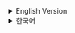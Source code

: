 <details>
<summary>English Version</summary>
    
# STAY FOLIO - Admin Features Analysis

This document contains a detailed analysis of the admin features implemented in the STAY FOLIO project, focusing on 'Reservation Inquiry' and 'Member Inquiry'. It explains the main flows, core code, and technical strengths that can be highlighted in a portfolio.

## 1. Admin Reservation Inquiry

This feature allows administrators to search and page through all reservation information registered in the system based on various conditions.

### Key Feature Flow

1. **Request Reception (Controller)**: When a request to view the reservation list (`GET /admin/reservationList`) is made from the admin page, the `adminReservationList` method in `AdminListController` handles it. It receives search criteria (`AdminReservationCriteria`) and paging information (`Criteria`) as parameters.
2. **Business Logic Processing (Service)**: `AdminListController` calls the `getAdminReservationList` method of `AdminService` to request the actual reservation list data. The service layer dynamically constructs queries based on search criteria and retrieves the total number of reservations to create a `PageDTO` object for paging.
3. **Database Access (Mapper & XML)**: `AdminService` calls the `selectAdminReservationList` method of the `AdminMapper` interface. This call is mapped to SQL queries defined in `AdminMapper.xml` that retrieve reservation information from the database. The SQL query dynamically changes the `WHERE` clause based on the fields of the `AdminReservationCriteria` object and uses `LIMIT` and `OFFSET` for paging.
4. **Response (Controller & View)**: The reservation list data and `PageDTO` object returned from the service layer are passed to `AdminListController`. The controller adds these to the `Model` and forwards them to the `admin/reservation/reservationList.jsp` view, which renders the reservation list on the screen.

### Core Code

### Controller: `AdminListController.java`

Handles HTTP requests, passes them to the service, and forwards results to the view.

```java
// src/main/java/com/hotel/controller/AdminListController.java
@GetMapping("/reservationList")
public void adminReservationList(AdminReservationCriteria cri, Model model) {
    log.info("adminReservationList: " + cri);
    model.addAttribute("list", adminService.getAdminReservationList(cri));
    int total = adminService.getAdminReservationTotal(cri);
    log.info("total: " + total);
    model.addAttribute("pageMaker", new PageDTO(cri, total));
}

```

### Service: `AdminServiceImpl.java`

Performs business logic and accesses the database via the Mapper.

```java
// src/main/java/com/hotel/service/AdminServiceImpl.java
@Override
public List<AdminReservationListDTO> getAdminReservationList(AdminReservationCriteria cri) {
    log.info("getAdminReservationList: " + cri);
    return adminMapper.selectAdminReservationList(cri);
}

@Override
public int getAdminReservationTotal(AdminReservationCriteria cri) {
    log.info("getAdminReservationTotal: " + cri);
    return adminMapper.selectAdminReservationTotal(cri);
}

```

### Mapper Interface: `AdminMapper.java`

Defines the interface for database access.

```java
// src/main/java/com/hotel/mapper/AdminMapper.java
public List<AdminReservationListDTO> selectAdminReservationList(AdminReservationCriteria cri);
public int selectAdminReservationTotal(AdminReservationCriteria cri);

```

### Mapper XML: `AdminMapper.xml`

Defines dynamic SQL queries using MyBatis.

```xml
<!-- src/main/resources/com/hotel/mapper/AdminMapper.xml -->
<select id="selectAdminReservationList" resultType="com.hotel.domain.AdminReservationListDTO">
    SELECT
        r.r_num, r.r_checkin, r.r_checkout, r.r_price, r.r_status,
        m.m_id, m.m_name,
        s.s_name,
        ro.ro_name
    FROM
        reservation r
    JOIN
        member m ON r.m_num = m.m_num
    JOIN
        room ro ON r.ro_num = ro.ro_num
    JOIN
        stay s ON ro.s_num = s.s_num
    <include refid="criteria"></include>
    ORDER BY r.r_num DESC
    LIMIT #{amount} OFFSET #{skip}
</select>

<select id="selectAdminReservationTotal" resultType="int">
    SELECT count(*) FROM reservation r
    JOIN member m ON r.m_num = m.m_num
    JOIN room ro ON r.ro_num = ro.ro_num
    JOIN stay s ON ro.s_num = s.s_num
    <include refid="criteria"></include>
</select>

<sql id="criteria">
    <where>
        <if test="type != null and keyword != null">
            <trim prefix="(" suffix=")" prefixOverrides="OR">
                <foreach item="item" collection="typeArr">
                    <if test="item == 'M'.toString()">
                        OR m.m_name LIKE CONCAT('%', #{keyword}, '%')
                    </if>
                    <if test="item == 'S'.toString()">
                        OR s.s_name LIKE CONCAT('%', #{keyword}, '%')
                    </if>
                    <if test="item == 'R'.toString()">
                        OR ro.ro_name LIKE CONCAT('%', #{keyword}, '%')
                    </if>
                </foreach>
            </trim>
        </if>
        <if test="r_status != null and r_status != ''">
            AND r.r_status = #{r_status}
        </if>
        <if test="checkinDate != null and checkinDate != ''">
            AND r.r_checkin &gt;= #{checkinDate}
        </if>
        <if test="checkoutDate != null and checkoutDate != ''">
            AND r.r_checkout &lt;= #{checkoutDate}
        </if>
    </where>
</sql>

```

### Key Portfolio Points

- **Multi-condition Search and Dynamic SQL Implementation**: Utilized dynamic SQL (`MyBatis <if>`, `<trim>`, `<foreach>`) to combine various search conditions such as reservation status, check-in/check-out dates, member name, stay name, and room name. This demonstrates the ability to flexibly handle complex search requirements.
- **Server-side Paging**: Implemented server-side paging using `LIMIT` and `OFFSET` to prevent performance degradation when querying large datasets. The `PageDTO` object manages total data count and current page information to provide an efficient UI experience.
- **Layered Architecture Design**: Clearly separated responsibilities across Controller-Service-Mapper layers, improving code maintainability and scalability. This emphasizes robust application design skills based on Spring MVC.
- **Use of DTO (Data Transfer Object)**: Used `AdminReservationListDTO` to selectively transfer only necessary data, improving data transfer efficiency and reducing coupling between layers.

## 2. Admin Member Inquiry

This feature allows administrators to search and page through member information registered in the system. (It is expected to be implemented with a structure similar to reservation inquiry.)

### Key Feature Flow

1. **Request Reception (Controller)**: When a request to view the member list (`GET /admin/memberList`) is made from the admin page, the `adminMemberList` method in `AdminListController` handles it. It receives search criteria (`Criteria`) and paging information as parameters.
2. **Business Logic Processing (Service)**: `AdminListController` calls the `getAdminMemberList` method of `AdminService` to request the actual member list data. The service layer dynamically constructs queries based on search criteria and retrieves the total number of members to create a `PageDTO` object for paging.
3. **Database Access (Mapper & XML)**: `AdminService` calls the `selectAdminMemberList` method of the `AdminMapper` interface. This call is mapped to SQL queries defined in `AdminMapper.xml` that retrieve member information from the database. The SQL query dynamically changes the `WHERE` clause based on the fields of the `Criteria` object and uses `LIMIT` and `OFFSET` for paging.
4. **Response (Controller & View)**: The member list data and `PageDTO` object returned from the service layer are passed to `AdminListController`. The controller adds these to the `Model` and forwards them to the `admin/member/memberList.jsp` view, which renders the member list on the screen.

### Core Code

### Controller: `AdminListController.java`

```java
// src/main/java/com/hotel/controller/AdminListController.java
@GetMapping("/memberList")
public void adminMemberList(Criteria cri, Model model) {
    log.info("adminMemberList: " + cri);
    model.addAttribute("list", adminService.getAdminMemberList(cri));
    int total = adminService.getAdminMemberTotal(cri);
    log.info("total: " + total);
    model.addAttribute("pageMaker", new PageDTO(cri, total));
}

```

### Service: `AdminServiceImpl.java`

```java
// src/main/java/com/hotel/service/AdminServiceImpl.java
@Override
public List<MemberVO> getAdminMemberList(Criteria cri) {
    log.info("getAdminMemberList: " + cri);
    return adminMapper.selectAdminMemberList(cri);
}

@Override
public int getAdminMemberTotal(Criteria cri) {
    log.info("getAdminMemberTotal: " + cri);
    return adminMapper.selectAdminMemberTotal(cri);
}

```

### Mapper Interface: `AdminMapper.java`

```java
// src/main/java/com/hotel/mapper/AdminMapper.java
public List<MemberVO> selectAdminMemberList(Criteria cri);
public int selectAdminMemberTotal(Criteria cri);

```

### Mapper XML: `AdminMapper.xml`

```xml
<!-- src/main/resources/com/hotel/mapper/AdminMapper.xml -->
<select id="selectAdminMemberList" resultType="com.hotel.domain.MemberVO">
    SELECT * FROM member
    <include refid="memberCriteria"></include>
    ORDER BY m_num DESC
    LIMIT #{amount} OFFSET #{skip}
</select>

<select id="selectAdminMemberTotal" resultType="int">
    SELECT count(*) FROM member
    <include refid="memberCriteria"></include>
</select>

<sql id="memberCriteria">
    <where>
        <if test="type != null and keyword != null">
            <trim prefix="(" suffix=")" prefixOverrides="OR">
                <foreach item="item" collection="typeArr">
                    <if test="item == 'I'.toString()">
                        OR m_id LIKE CONCAT('%', #{keyword}, '%')
                    </if>
                    <if test="item == 'N'.toString()">
                        OR m_name LIKE CONCAT('%', #{keyword}, '%')
                    </if>
                    <if test="item == 'P'.toString()">
                        OR m_phone LIKE CONCAT('%', #{keyword}, '%')
                    </if>
                </foreach>
            </trim>
        </if>
    </where>
</sql>

```

### Key Portfolio Points

- **Reusable Search and Paging Logic**: Reused `Criteria` and `PageDTO` objects commonly for both reservation and member inquiries, reducing code duplication and improving development efficiency.
- **Flexible Member Search Functionality**: Utilized dynamic SQL to allow searching members by ID, name, phone number, etc., providing user-friendly functionality that helps admins quickly find needed information.
- **Database Integration and Management**: Implemented efficient database integration using MyBatis and separated SQL queries into XML files for better readability and maintainability.

---

## 3. Stay Text Search Feature

This feature allows users to search for stays by entering keywords, mainly based on stay names or locations.

### Key Feature Flow

1. **User Input (JSP)**: In the `search.jsp` page, users enter stay names or location keywords into the search field (`id="keyword"`). This input field has the attribute `data-api="${pageContext.request.contextPath}/search/keyword"`, which sends AJAX requests for auto-suggestions as the user types.
2. **Auto-suggestion Request (JavaScript & Controller)**: Each time the user enters a keyword, the script `resources/js/search/keyword.js` sends an AJAX request to the `/search/suggestions` endpoint. The `SearchController.getSuggestions` method handles this request and calls `StayService.searchStaysSuggestions` to retrieve the suggestion list.
3. **Auto-suggestion Data Retrieval (Service & Mapper)**: The `StayServiceImpl.searchStaysSuggestions` method calls `StayMapper.searchStaysSuggestions`, which queries the database for stay names or locations that match the keyword. The query performs a `LIKE` search on the `si_name` or `si_loca` fields in the `t_stay_info` table.
4. **Result Display (JSP)**: (Although the provided `search.jsp` does not explicitly show the general form submission logic,) typically when the user clicks the search button or presses Enter, the `searchForm` (`action="/search/results"`) sends the search request to the server. This request is processed by a method such as `StayService.getStayListFiltered`, and the results are passed as `stayList` to the JSP, which renders the stay list inside the `searchResultsGrid` section.

### Core Code

### JSP: `search.jsp`

The input field where users enter their search keywords. The `data-api` attribute enables the auto-suggestion feature.

```html
<!-- src/main/webapp/WEB-INF/views/search/search.jsp -->
<input type="text" id="keyword" name="keyword" placeholder="Search by location or stay name." autocomplete="off" data-api="${pageContext.request.contextPath}/search/keyword" data-context="${pageContext.request.contextPath}" />

```

### Controller: `SearchController.java`

Handles the auto-suggestion requests and passes the keyword to the service layer.

```java
// src/main/java/com/hotel/controller/SearchController.java
@Log4j
@Controller
public class SearchController {

    @Autowired
    private StayService stayService;

    // For auto-suggestions
    @GetMapping(value = "/search/suggestions", produces = "application/json; charset=UTF-8")
    @ResponseBody
    public List<StayVO> getSuggestions(@RequestParam(name = "keyword", required = false) String keyword) {
        String q = (keyword == null) ? "" : keyword.trim();
        if (q.isEmpty() || q.length() < 1) {
            return Collections.emptyList();
        }
        List<StayVO> results = stayService.searchStaysSuggestions(q);
        if (log.isDebugEnabled()) {
            log.debug("Keyword suggestions q='" + q + "' -> results=" + (results == null ? 0 : results.size()));
        }
        return results;
    }
}

```

### Service: `StayServiceImpl.java`

Executes the auto-suggestion logic and accesses the DB through the mapper.

```java
// src/main/java/com/hotel/service/StayServiceImpl.java
@Override
public List<StayVO> searchStaysSuggestions(String keyword) {
    if (keyword == null || keyword.trim().isEmpty()) {
        return new ArrayList<>();
    }
    return stayMapper.searchStaysSuggestions(keyword.trim());
}

```

### Mapper Interface: `StayMapper.java`

Defines the interface method for database access related to auto-suggestions.

```java
// src/main/java/com/hotel/mapper/StayMapper.java
List<StayVO> searchStaysSuggestions(@Param("keyword") String keyword);

```

### Mapper XML: `StayMapper.xml`

Defines the SQL query for keyword search using MyBatis. The query uses the `UPPER` function and `LIKE` operator for case-insensitive search and restricts the result to a maximum of 5 rows with `ROWNUM`.

```xml
<!-- src/main/resources/com/hotel/mapper/StayMapper.xml -->
<select id="searchStaysSuggestions" parameterType="string"
    resultType="com.hotel.domain.StayVO">
    SELECT * FROM (
        SELECT
            s.si_id AS siId,
            s.si_name AS siName,
            s.si_loca AS siLoca
        FROM t_stay_info s
        WHERE s.si_show = '1'
          AND s.si_delete = '0'
          AND (
                UPPER(s.si_name) LIKE '%' || UPPER(#{keyword}) || '%'
                OR UPPER(s.si_loca) LIKE '%' || UPPER(#{keyword}) || '%'
            )
        ORDER BY
            CASE WHEN UPPER(s.si_name) LIKE UPPER(#{keyword}) || '%' THEN 1 ELSE 2 END,
            s.si_name
        ) WHERE ROWNUM <= 5
</select>

```

### Portfolio Highlights

- **Real-time Auto-suggestion Implementation**: Provides instant keyword suggestions while typing, enhancing user experience (UX). Demonstrates efficient integration of AJAX communication with backend logic.
- **Dynamic SQL for Flexible Search**: Implements case-insensitive partial matching search on stay names and locations using MyBatis `LIKE` and `UPPER`. Utilizes `CASE` statements for ranking results based on keyword match priority, showing SQL optimization.
- **Frontend-Backend Integration**: Demonstrates full-stack skills by connecting JSP, JavaScript (jQuery), Spring Controller, Service, and Mapper. Especially notable is the use of `data-api` attributes to call backend APIs directly from the frontend.
- **Performance Optimization**: Limits auto-suggestion results to `ROWNUM <= 5` to reduce unnecessary data transfer and improve response speed.
</details>

<details>
<summary>한국어</summary>
    
# **STAY FOLIO - 관리자 기능 분석 (Admin Features Analysis)**

이 문서는 STAY FOLIO 프로젝트에서 구현된 관리자 기능 중 '예약 조회'와 '회원 조회'에 대한 상세 분석을 담고 있습니다. 각 기능의 주요 흐름, 핵심 코드, 그리고 포트폴리오에 활용할 수 있는 기술적 강점들을 설명합니다.

## **1. 관리자 예약 조회 (Admin Reservation Inquiry)**

관리자가 시스템에 등록된 모든 예약 정보를 다양한 조건으로 검색하고 페이징하여 조회할 수 있는 기능입니다.

### **주요 기능 흐름 (Key Feature Flow)**

1. **요청 접수 (Controller)**: 관리자 페이지에서 예약 목록 조회 요청(`GET /admin/reservationList`)이 들어오면 `AdminListController`의 `adminReservationList` 메서드가 이를 처리합니다. 이때, 검색 조건(`AdminReservationCriteria`)과 페이징 정보(`Criteria`)를 파라미터로 받습니다.
2. **비즈니스 로직 처리 (Service)**: `AdminListController`는 `AdminService`의 `getAdminReservationList` 메서드를 호출하여 실제 예약 목록 데이터를 요청합니다. 서비스 계층에서는 검색 조건에 따라 동적으로 쿼리를 구성하고, 전체 예약 건수를 조회하여 페이징 처리를 위한 `PageDTO` 객체를 생성합니다.
3. **데이터베이스 접근 (Mapper & XML)**: `AdminService`는 `AdminMapper` 인터페이스의 `selectAdminReservationList` 메서드를 호출합니다. 이 호출은 `AdminMapper.xml`에 정의된 SQL 쿼리와 매핑되어 데이터베이스에서 예약 정보를 조회합니다. SQL 쿼리는 `AdminReservationCriteria` 객체의 필드 값에 따라 `WHERE` 절이 동적으로 변경되며, `LIMIT`와 `OFFSET`을 사용하여 페이징을 처리합니다.
4. **응답 (Controller & View)**: 서비스 계층에서 반환된 예약 목록 데이터와 `PageDTO` 객체는 `AdminListController`로 전달됩니다. 컨트롤러는 이 데이터를 `Model`에 담아 `admin/reservation/reservationList.jsp` 뷰로 전달하고, 뷰는 전달받은 데이터를 바탕으로 예약 목록을 화면에 렌더링합니다.

### **핵심 코드 (Core Code)**

### **Controller: `AdminListController.java`**

HTTP 요청을 받아 서비스에 전달하고, 결과를 뷰에 넘깁니다.

```java
// src/main/java/com/hotel/controller/AdminListController.java
@GetMapping("/reservationList")
public void adminReservationList(AdminReservationCriteria cri, Model model) {
    log.info("adminReservationList: " + cri);
    model.addAttribute("list", adminService.getAdminReservationList(cri));
    int total = adminService.getAdminReservationTotal(cri);
    log.info("total: " + total);
    model.addAttribute("pageMaker", new PageDTO(cri, total));
}

```

### **Service: `AdminServiceImpl.java`**

비즈니스 로직을 수행하고, Mapper를 통해 DB에 접근합니다.

```java
// src/main/java/com/hotel/service/AdminServiceImpl.java
@Override
public List<AdminReservationListDTO> getAdminReservationList(AdminReservationCriteria cri) {
    log.info("getAdminReservationList: " + cri);
    return adminMapper.selectAdminReservationList(cri);
}

@Override
public int getAdminReservationTotal(AdminReservationCriteria cri) {
    log.info("getAdminReservationTotal: " + cri);
    return adminMapper.selectAdminReservationTotal(cri);
}

```

### **Mapper Interface: `AdminMapper.java`**

데이터베이스 접근을 위한 인터페이스를 정의합니다.

```java
// src/main/java/com/hotel/mapper/AdminMapper.java
public List<AdminReservationListDTO> selectAdminReservationList(AdminReservationCriteria cri);
public int selectAdminReservationTotal(AdminReservationCriteria cri);

```

### **Mapper XML: `AdminMapper.xml`**

MyBatis를 사용하여 동적 SQL 쿼리를 정의합니다.

```xml
<!-- src/main/resources/com/hotel/mapper/AdminMapper.xml -->
<select id="selectAdminReservationList" resultType="com.hotel.domain.AdminReservationListDTO">
    SELECT
        r.r_num, r.r_checkin, r.r_checkout, r.r_price, r.r_status,
        m.m_id, m.m_name,
        s.s_name,
        ro.ro_name
    FROM
        reservation r
    JOIN
        member m ON r.m_num = m.m_num
    JOIN
        room ro ON r.ro_num = ro.ro_num
    JOIN
        stay s ON ro.s_num = s.s_num
    <include refid="criteria"></include>
    ORDER BY r.r_num DESC
    LIMIT #{amount} OFFSET #{skip}
</select>

<select id="selectAdminReservationTotal" resultType="int">
    SELECT count(*) FROM reservation r
    JOIN member m ON r.m_num = m.m_num
    JOIN room ro ON r.ro_num = ro.ro_num
    JOIN stay s ON ro.s_num = s.s_num
    <include refid="criteria"></include>
</select>

<sql id="criteria">
    <where>
        <if test="type != null and keyword != null">
            <trim prefix="(" suffix=")" prefixOverrides="OR">
                <foreach item="item" collection="typeArr">
                    <if test="item == 'M'.toString()">
                        OR m.m_name LIKE CONCAT('%', #{keyword}, '%')
                    </if>
                    <if test="item == 'S'.toString()">
                        OR s.s_name LIKE CONCAT('%', #{keyword}, '%')
                    </if>
                    <if test="item == 'R'.toString()">
                        OR ro.ro_name LIKE CONCAT('%', #{keyword}, '%')
                    </if>
                </foreach>
            </trim>
        </if>
        <if test="r_status != null and r_status != ''">
            AND r.r_status = #{r_status}
        </if>
        <if test="checkinDate != null and checkinDate != ''">
            AND r.r_checkin &gt;= #{checkinDate}
        </if>
        <if test="checkoutDate != null and checkoutDate != ''">
            AND r.r_checkout &lt;= #{checkoutDate}
        </if>
    </where>
</sql>

```

### **포트폴리오 주요 포인트 (Key Portfolio Points)**

- **다중 조건 검색 및 동적 SQL 구현**: 예약 상태, 체크인/체크아웃 날짜, 회원 이름, 숙소 이름, 객실 이름 등 다양한 검색 조건을 조합하여 데이터를 조회할 수 있도록 동적 SQL(`MyBatis <if>`, `<trim>`, `<foreach>`)을 활용했습니다. 이는 복잡한 검색 요구사항을 유연하게 처리할 수 있음을 보여줍니다.
- **서버 측 페이징 처리**: 대량의 데이터 조회 시 성능 저하를 방지하기 위해 `LIMIT`와 `OFFSET`을 활용한 서버 측 페이징을 구현했습니다. `PageDTO` 객체를 통해 전체 데이터 수와 현재 페이지 정보를 관리하여 효율적인 UI를 제공합니다.
- **계층형 아키텍처 설계**: Controller-Service-Mapper로 이어지는 명확한 계층 분리를 통해 각 계층의 역할을 명확히 하고, 코드의 유지보수성과 확장성을 높였습니다. 이는 Spring MVC 기반의 견고한 애플리케이션 설계 능력을 강조할 수 있습니다.
- **DTO(Data Transfer Object) 활용**: `AdminReservationListDTO`를 사용하여 필요한 데이터만 선별하여 전송함으로써 데이터 전송 효율성을 높이고, 계층 간의 데이터 결합도를 낮췄습니다.

## **2. 관리자 회원 조회 (Admin Member Inquiry)**

관리자가 시스템에 등록된 회원 정보를 검색하고 페이징하여 조회할 수 있는 기능입니다. (예약 조회와 유사한 구조로 구현되었을 것으로 예상됩니다.)

### **주요 기능 흐름 (Key Feature Flow)**

1. **요청 접수 (Controller)**: 관리자 페이지에서 회원 목록 조회 요청(`GET /admin/memberList`)이 들어오면 `AdminListController`의 `adminMemberList` 메서드가 이를 처리합니다. 검색 조건(`Criteria`)과 페이징 정보를 파라미터로 받습니다.
2. **비즈니스 로직 처리 (Service)**: `AdminListController`는 `AdminService`의 `getAdminMemberList` 메서드를 호출하여 실제 회원 목록 데이터를 요청합니다. 서비스 계층에서는 검색 조건에 따라 동적으로 쿼리를 구성하고, 전체 회원 건수를 조회하여 페이징 처리를 위한 `PageDTO` 객체를 생성합니다.
3. **데이터베이스 접근 (Mapper & XML)**: `AdminService`는 `AdminMapper` 인터페이스의 `selectAdminMemberList` 메서드를 호출합니다. 이 호출은 `AdminMapper.xml`에 정의된 SQL 쿼리와 매핑되어 데이터베이스에서 회원 정보를 조회합니다. SQL 쿼리는 `Criteria` 객체의 필드 값에 따라 `WHERE` 절이 동적으로 변경되며, `LIMIT`와 `OFFSET`을 사용하여 페이징을 처리합니다.
4. **응답 (Controller & View)**: 서비스 계층에서 반환된 회원 목록 데이터와 `PageDTO` 객체는 `AdminListController`로 전달됩니다. 컨트롤러는 이 데이터를 `Model`에 담아 `admin/member/memberList.jsp` 뷰로 전달하고, 뷰는 전달받은 데이터를 바탕으로 회원 목록을 화면에 렌더링합니다.

### **핵심 코드 (Core Code)**

### **Controller: `AdminListController.java`**

```java
// src/main/java/com/hotel/controller/AdminListController.java
@GetMapping("/memberList")
public void adminMemberList(Criteria cri, Model model) {
    log.info("adminMemberList: " + cri);
    model.addAttribute("list", adminService.getAdminMemberList(cri));
    int total = adminService.getAdminMemberTotal(cri);
    log.info("total: " + total);
    model.addAttribute("pageMaker", new PageDTO(cri, total));
}

```

### **Service: `AdminServiceImpl.java`**

```java
// src/main/java/com/hotel/service/AdminServiceImpl.java
@Override
public List<MemberVO> getAdminMemberList(Criteria cri) {
    log.info("getAdminMemberList: " + cri);
    return adminMapper.selectAdminMemberList(cri);
}

@Override
public int getAdminMemberTotal(Criteria cri) {
    log.info("getAdminMemberTotal: " + cri);
    return adminMapper.selectAdminMemberTotal(cri);
}

```

### **Mapper Interface: `AdminMapper.java`**

```java
// src/main/java/com/hotel/mapper/AdminMapper.java
public List<MemberVO> selectAdminMemberList(Criteria cri);
public int selectAdminMemberTotal(Criteria cri);

```

### **Mapper XML: `AdminMapper.xml`**

```xml
<!-- src/main/resources/com/hotel/mapper/AdminMapper.xml -->
<select id="selectAdminMemberList" resultType="com.hotel.domain.MemberVO">
    SELECT * FROM member
    <include refid="memberCriteria"></include>
    ORDER BY m_num DESC
    LIMIT #{amount} OFFSET #{skip}
</select>

<select id="selectAdminMemberTotal" resultType="int">
    SELECT count(*) FROM member
    <include refid="memberCriteria"></include>
</select>

<sql id="memberCriteria">
    <where>
        <if test="type != null and keyword != null">
            <trim prefix="(" suffix=")" prefixOverrides="OR">
                <foreach item="item" collection="typeArr">
                    <if test="item == 'I'.toString()">
                        OR m_id LIKE CONCAT('%', #{keyword}, '%')
                    </if>
                    <if test="item == 'N'.toString()">
                        OR m_name LIKE CONCAT('%', #{keyword}, '%')
                    </if>
                    <if test="item == 'P'.toString()">
                        OR m_phone LIKE CONCAT('%', #{keyword}, '%')
                    </if>
                </foreach>
            </trim>
        </if>
    </where>
</sql>

```

### **포트폴리오 주요 포인트 (Key Portfolio Points)**

- **재사용 가능한 검색 및 페이징 로직**: `Criteria` 및 `PageDTO` 객체를 공통으로 사용하여 예약 조회와 유사하게 회원 조회에서도 검색 조건 및 페이징 로직을 재사용했습니다. 이는 코드의 중복을 줄이고 개발 효율성을 높이는 좋은 예시입니다.
- **유연한 회원 검색 기능**: 회원 ID, 이름, 전화번호 등 다양한 기준으로 회원을 검색할 수 있도록 동적 SQL을 활용했습니다. 이는 관리자가 필요한 정보를 신속하게 찾을 수 있도록 돕는 사용자 친화적인 기능입니다.
- **데이터베이스 연동 및 관리**: MyBatis를 활용하여 데이터베이스와의 효율적인 연동을 구현하고, SQL 쿼리를 XML 파일로 분리하여 관리함으로써 코드의 가독성과 유지보수성을 확보했습니다.

---

## **3. 숙소 텍스트 검색 기능 (Text Search for Stays)**

사용자가 키워드를 입력하여 숙소를 검색하는 기능입니다. 주로 숙소 이름이나 지역명을 기반으로 검색이 이루어집니다.

### **주요 기능 흐름 (Key Feature Flow)**

1. **사용자 입력 (JSP)**: `search.jsp` 페이지의 검색 입력 필드(`id="keyword"`)에 사용자가 숙소 이름이나 지역명 등의 키워드를 입력합니다. 이 입력 필드는 `data-api="${pageContext.request.contextPath}/search/keyword"` 속성을 가지고 있어, 입력 시 자동 완성(suggestion) 기능을 위한 AJAX 요청을 보낼 수 있습니다.
2. **자동 완성 요청 (JavaScript & Controller)**: 사용자가 키워드를 입력할 때마다 `resources/js/search/keyword.js` 스크립트에서 `/search/suggestions` 엔드포인트로 AJAX 요청을 보냅니다. `SearchController`의 `getSuggestions` 메서드가 이 요청을 받아 `StayService`의 `searchStaysSuggestions`를 호출하여 자동 완성 목록을 조회합니다.
3. **자동 완성 데이터 조회 (Service & Mapper)**: `StayServiceImpl`의 `searchStaysSuggestions` 메서드는 `StayMapper`의 `searchStaysSuggestions`를 호출하여 데이터베이스에서 키워드에 해당하는 숙소 이름 또는 지역명을 조회합니다. 이 쿼리는 `t_stay_info` 테이블에서 `si_name` 또는 `si_loca` 필드를 기준으로 `LIKE` 검색을 수행합니다.
4. **검색 결과 표시 (JSP)**: (현재 제공된 `search.jsp`에는 일반적인 텍스트 검색 폼 제출 로직이 명시적으로 보이지 않지만, 일반적으로는) 사용자가 검색 버튼을 클릭하거나 엔터를 누르면, `searchForm` (`action="/search/results"`)을 통해 검색 요청이 서버로 전송됩니다. 이 요청은 `StayService`의 `getStayListFiltered` (또는 유사한 검색 메서드)를 통해 처리되고, 결과는 `stayList`라는 이름으로 JSP에 전달되어 `searchResultsGrid` 영역에 숙소 목록이 렌더링됩니다.

### **핵심 코드 (Core Code)**

### **JSP: `search.jsp`**

사용자 입력을 받는 검색 필드입니다. 자동 완성 기능을 위한 `data-api` 속성이 포함되어 있습니다.

```html
<!-- src/main/webapp/WEB-INF/views/search/search.jsp -->
<input type="text" id="keyword" name="keyword" placeholder="지역, 숙소명을 검색해보세요." autocomplete="off" data-api="${pageContext.request.contextPath}/search/keyword" data-context="${pageContext.request.contextPath}" />

```

### **Controller: `SearchController.java`**

자동 완성 요청을 처리하고, 서비스 계층으로 키워드를 전달합니다.

```java
// src/main/java/com/hotel/controller/SearchController.java
@Log4j
@Controller
public class SearchController {

    @Autowired
    private StayService stayService;

    // 자동완성용
    @GetMapping(value = "/search/suggestions", produces = "application/json; charset=UTF-8")
    @ResponseBody
    public List<StayVO> getSuggestions(@RequestParam(name = "keyword", required = false) String keyword) {
        String q = (keyword == null) ? "" : keyword.trim();
        if (q.isEmpty() || q.length() < 1) {
            return Collections.emptyList();
        }
        List<StayVO> results = stayService.searchStaysSuggestions(q);
        if (log.isDebugEnabled()) {
            log.debug("Keyword suggestions q='" + q + "' -> results=" + (results == null ? 0 : results.size()));
        }
        return results;
    }
}

```

### **Service: `StayServiceImpl.java`**

자동 완성 로직을 수행하며, 매퍼를 통해 DB에 접근합니다.

```java
// src/main/java/com/hotel/service/StayServiceImpl.java
@Override
public List<StayVO> searchStaysSuggestions(String keyword) {
    if (keyword == null || keyword.trim().isEmpty()) {
        return new ArrayList<>();
    }
    return stayMapper.searchStaysSuggestions(keyword.trim());
}

```

### **Mapper Interface: `StayMapper.java`**

데이터베이스 접근을 위한 인터페이스에 자동 완성 메서드를 정의합니다.

```java
// src/main/java/com/hotel/mapper/StayMapper.java
List<StayVO> searchStaysSuggestions(@Param("keyword") String keyword);

```

### **Mapper XML: `StayMapper.xml`**

MyBatis를 사용하여 키워드 검색을 위한 SQL 쿼리를 정의합니다. `UPPER` 함수와 `LIKE` 연산자를 사용하여 대소문자 구분 없이 검색하며, `ROWNUM`을 통해 최대 5개의 결과를 반환합니다.

```xml
<!-- src/main/resources/com/hotel/mapper/StayMapper.xml -->
<select id="searchStaysSuggestions" parameterType="string"
    resultType="com.hotel.domain.StayVO">
    SELECT * FROM (
        SELECT
            s.si_id AS siId,
            s.si_name AS siName,
            s.si_loca AS siLoca
        FROM t_stay_info s
        WHERE s.si_show = '1'
          AND s.si_delete = '0'
          AND (
                UPPER(s.si_name) LIKE '%' || UPPER(#{keyword}) || '%'
                OR UPPER(s.si_loca) LIKE '%' || UPPER(#{keyword}) || '%'
            )
        ORDER BY
            CASE WHEN UPPER(s.si_name) LIKE UPPER(#{keyword}) || '%' THEN 1 ELSE 2 END,
            s.si_name
        ) WHERE ROWNUM &lt;= 5
</select>

```

### **포트폴리오 주요 포인트 (Key Portfolio Points)**

- **실시간 자동 완성(Auto-suggestion) 기능 구현**: 사용자가 검색어를 입력하는 동안 실시간으로 관련 검색어를 제안하는 기능을 구현하여 사용자 경험(UX)을 향상시켰습니다. 이는 AJAX 통신과 백엔드 로직의 효율적인 연동을 보여줍니다.
- **동적 SQL을 활용한 유연한 검색**: `MyBatis`의 `LIKE` 연산자와 `UPPER` 함수를 사용하여 숙소 이름과 지역명에 대한 대소문자 구분 없는 부분 일치 검색을 구현했습니다. `CASE` 문을 활용하여 검색어 일치도에 따른 정렬 우선순위를 부여하는 등 SQL 쿼리 최적화 노력을 기울였습니다.
- **프론트엔드-백엔드 연동**: JSP, JavaScript(jQuery), Spring Controller, Service, Mapper로 이어지는 풀스택 개발 능력을 보여줍니다. 특히 `data-api` 속성을 활용하여 프론트엔드에서 백엔드 API를 호출하는 방식을 구현한 점은 주목할 만합니다.
- **성능 최적화**: 자동 완성 기능에서 `ROWNUM <= 5`를 사용하여 불필요한 데이터 전송을 줄이고, 검색 결과 수를 제한하여 응답 속도를 최적화했습니다.
